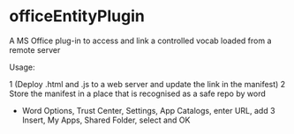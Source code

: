 # officeEntityPlugin
A MS Office plug-in to access and link a controlled vocab loaded from a remote server

Usage:

1 (Deploy .html and .js to a web server and update the link in the manifest)
2 Store the manifest in a place that is recognised as a safe repo by word
  * Word Options, Trust Center, Settings, App Catalogs, enter URL, add
3 Insert, My Apps, Shared Folder, select and OK
